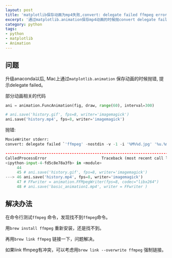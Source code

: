 ```yaml
---
layout: post
title: 'matplotlib保存动画为mp4失败,convert: delegate failed ffmpeg error'
excerpt: '通过matplotlib.animation保存mp4动画的时候抛convert delegate failed ffmpeg error. 解决方法是重装ffmpeg, 然后link ffmpeg'
category: python
tags:
- python
- matplotlib
- Animation
---
```


## 问题
升级anaconda以后, Mac上通过`matplotlib.animation` 保存动画的时候抛错, 提示delegate failed。

部分动画相关的代码

~~~python
ani = animation.FuncAnimation(fig, draw, range(60), interval=300)

# ani.save('history.gif', fps=8, writer='imagemagick')
ani.save('history.mp4', fps=8, writer='imagemagick')
~~~

抛错:

~~~python
MovieWriter stderr:
convert: delegate failed `'ffmpeg' -nostdin -v -1 -i '%M%%d.jpg' '%u.%m' 2> '%u'' @ error/delegate.c/InvokeDelegate/1897.

---------------------------------------------------------------------------
CalledProcessError                        Traceback (most recent call last)
<ipython-input-4-fd5c8e78a3fb> in <module>
     44 
     45 # ani.save('history.gif', fps=8, writer='imagemagick')
---> 46 ani.save('history.mp4', fps=8, writer='imagemagick')
     47 # FFwriter = animation.FFMpegWriter(fps=8, codec="libx264")
     48 # ani.save('basic_animation1.mp4', writer = FFwriter )
~~~

## 解决办法

在命令行测试`ffmpeg` 命令，发现找不到`ffmpeg`命令。

用`brew install ffmpeg` 重新安装，还是找不到。 

再用`brew link ffmpeg` 链接一下，问题解决。

如果link ffmpeg有冲突，可以考虑用`brew link --overwrite ffmpeg` 强制链接。